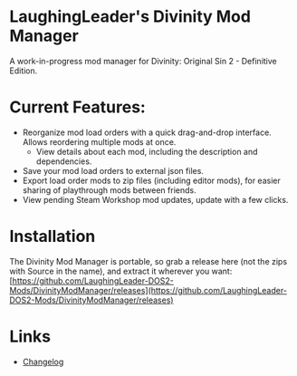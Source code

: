 LaughingLeader's Divinity Mod Manager
=======

A work-in-progress mod manager for Divinity: Original Sin 2 - Definitive Edition.

# Current Features:

* Reorganize mod load orders with a quick drag-and-drop interface. Allows reordering multiple mods at once.
  * View details about each mod, including the description and dependencies.
* Save your mod load orders to external json files.
* Export load order mods to zip files (including editor mods), for easier sharing of playthrough mods between friends.
* View pending Steam Workshop mod updates, update with a few clicks.

# Installation

The Divinity Mod Manager is portable, so grab a release here (not the zips with Source in the name), and extract it wherever you want:
[https://github.com/LaughingLeader-DOS2-Mods/DivinityModManager/releases](https://github.com/LaughingLeader-DOS2-Mods/DivinityModManager/releases)

# Links

* [Changelog](https://github.com/LaughingLeader-DOS2-Mods/DivinityModManager/wiki/Changelog)
